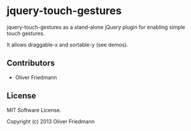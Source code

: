 jquery-touch-gestures
=================

jquery-touch-gestures as a stand-alone jQuery plugin for enabling simple touch gestures.

It allows draggable-x and sortable-y (see demos).


## Contributors
- Oliver Friedmann


## License
MIT Software License.

Copyright (c) 2013 Oliver Friedmann